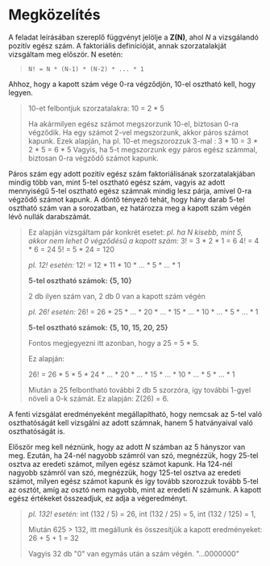 # Megközelítés
A feladat leírásában szereplő függvényt jelölje a **Z(N)**, ahol *N* a vizsgálandó pozitív egész szám.
A faktoriális definícióját, annak szorzatalakját vizsgáltam meg először. N esetén:
>  ` N! = N * (N-1) * (N-2) * ... * 1 `

Ahhoz, hogy a kapott szám vége 0-ra végződjön, 10-el osztható kell, hogy legyen.
> 
> 10-et felbontjuk szorzatalakra: 10 = 2 * 5
> 
> Ha akármilyen egész számot megszorzunk 10-el, biztosan 0-ra végződik. Ha egy számot 2-vel megszorzunk, akkor páros számot kapunk.
> Ezek alapján, ha pl. 10-et megszorozzuk 3-mal : 3 * 10 = 3 * 2 * 5 = 6 * 5
> Vagyis, ha 5-t megszorzunk egy páros egész számmal, biztosan 0-ra végződő számot kapunk.

Páros szám egy adott pozitív egész szám faktoriálisának szorzatalakjában mindig több van, mint 5-tel osztható egész szám, vagyis az adott mennyiségű 5-tel osztható egész számnak mindig lesz párja, amivel 0-ra végződő számot kapunk.
A döntő tényező tehát, hogy hány darab 5-tel osztható szám van a sorozatban, ez határozza meg a kapott szám végén lévő nullák darabszámát.

>  Ez alapján  vizsgáltam pár konkrét esetet:
> *pl. ha N kisebb, mint 5, akkor nem lehet 0 végződésű a kapott szám:*
> 3! = 3 * 2 * 1 = 6
> 4! = 4 * 6 = 24
> 5! = 5 * 24 = 120
> 
> *pl. 12! esetén:*
> 12! = 12 * 11 * 10 * ... * 5 * ... * 1
> 
> **5-tel osztható számok: {5, 10}**
> 
> 2 db ilyen szám van, 2 db 0 van a kapott szám végén
>
> *pl. 26! esetén:*
> 26! = 26 * 25 * ... * 20 * ... * 15 * ... * 10 * ... * 5 * ... * 1
>
> **5-tel osztható számok: {5, 10, 15, 20, 25}**
>
> Fontos megjegyezni itt azonban, hogy a 25 = 5 * 5.
>
> Ez alapján:
>
> 26! = 26 * 5 * 5 * 24 * ... * 20 * ... * 15 * ... * 10 * ... * 5 * ... * 1
>
> Miután a 25 felbontható további 2 db 5 szorzóra, így további 1-gyel növeli a 0-k számát.
> Ez alapján: Z(26) = 6.
>

A fenti vizsgálat eredményeként megállapítható, hogy nemcsak az 5-tel való oszthatóságát kell vizsgálni az adott számnak, hanem 5 hatványaival való oszthatóságát is.

Először meg kell néznünk, hogy az adott *N* számban az 5 hányszor van meg.
Ezután, ha 24-nél nagyobb számról van szó, megnézzük, hogy 25-tel osztva az eredeti számot, milyen egész számot kapunk.
Ha 124-nél nagyobb számról van szó, megnézzük, hogy 125-tel osztva az eredeti számot, milyen egész számot kapunk és így tovább szorozzuk tovább 5-tel az osztót, amíg az osztó nem nagyobb, mint az eredeti *N* számunk.
A kapott egész értékeket összeadjuk, ez adja a végeredményt.

> *pl. 132! esetén:*
> int (132 / 5) = 26, 
> int (132 / 25) = 5, 
> int (132 / 125) = 1, 
>
> Miután 625 > 132, itt megállunk és összesítjük a kapott eredményeket: 26 + 5 + 1 = 32
>
> Vagyis 32 db "0" van egymás után a szám végén. "...0000000"
> 
